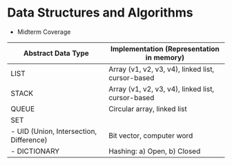 # Data Structures and Algorithms

- Midterm Coverage

| Abstract Data Type                      | Implementation (Representation in memory)         |
| --------------------------------------- | ------------------------------------------------- |
| LIST                                    | Array (v1, v2, v3, v4), linked list, cursor-based |
| STACK                                   | Array (v1, v2, v3, v4), linked list, cursor-based |
| QUEUE                                   | Circular array, linked list                       |
| SET                                     |                                                   |
| - UID (Union, Intersection, Difference) | Bit vector, computer word                         |
| - DICTIONARY                            | Hashing: a) Open, b) Closed                       |
